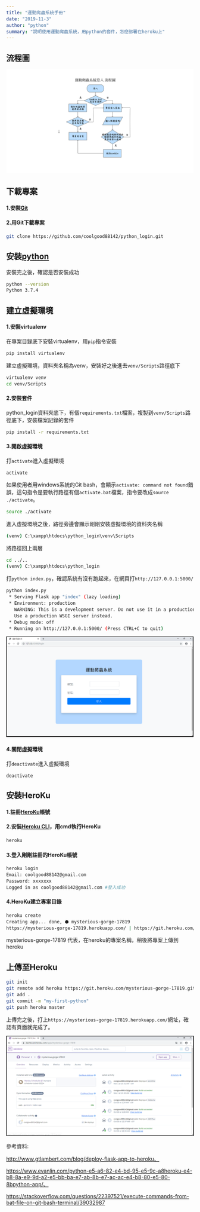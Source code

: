 ```yaml
---
title: "運動爬蟲系統手冊"
date: "2019-11-3"
author: "python"
summary: "說明使用運動爬蟲系統，用python的套件，怎麼部署在heroku上"
---
```


## 流程圖

![sport_process](https://raw.githubusercontent.com/coolgood88142/markdown_note/master/assets/images/sport_process.png)



## 下載專案

#### 1.安裝[Git](https://git-scm.com/downloads)

#### 2.用Git下載專案

```bash
git clone https://github.com/coolgood88142/python_login.git
```



## 安裝[python](https://www.python.org/downloads/)

安裝完之後，確認是否安裝成功

```bash
python --version
Python 3.7.4
```



## 建立虛擬環境

#### 1.安裝virtualenv

在專案目錄底下安裝virtualenv，用`pip`指令安裝

```bash
pip install virtualenv
```

建立虛擬環境，資料夾名稱為venv，安裝好之後進去`venv/Scripts`路徑底下

```bash
virtualenv venv
cd venv/Scripts
```



#### 2.安裝套件

python_login資料夾底下，有個`requirements.txt`檔案，複製到`venv/Scripts`路徑底下，安裝檔案記錄的套件

```bash
pip install -r requirements.txt
```



#### 3.開啟虛擬環境

打`activate`進入虛擬環境

```
activate
```

如果使用者用windows系統的Git bash，會顯示`activate: command not found`錯誤，這句指令是要執行路徑有個`activate.bat`檔案，指令要改成`source ./activate`。

```bash
source ./activate
```

進入虛擬環境之後，路徑旁邊會顯示剛剛安裝虛擬環境的資料夾名稱

```bash
(venv) C:\xampp\htdocs\python_login\venv\Scripts
```

將路徑回上兩層

```bash
cd ../..
(venv) C:\xampp\htdocs\python_login
```

打`python index.py`，確認系統有沒有跑起來，在網頁打`http://127.0.0.1:5000/`

```bash
python index.py
 * Serving Flask app "index" (lazy loading)
 * Environment: production
   WARNING: This is a development server. Do not use it in a production deployment.
   Use a production WSGI server instead.
 * Debug mode: off
 * Running on http://127.0.0.1:5000/ (Press CTRL+C to quit)
```

![sport](https://raw.githubusercontent.com/coolgood88142/markdown_note/master/assets/images/sport.PNG)



#### 4.關閉虛擬環境

打`deactivate`進入虛擬環境

```
deactivate
```



## 安裝HeroKu

#### 1.註冊[HeroKu](<https://id.heroku.com/login>)帳號

#### 2.安裝[Heroku CLI](https://devcenter.heroku.com/articles/heroku-cli#windows)，用cmd執行HeroKu

```bash
heroku
```



#### 3.登入剛剛註冊的HeroKu帳號

```bash
heroku login
Email: coolgood88142@gmail.com
Password: xxxxxxx
Logged in as coolgood88142@gmail.com #登入成功
```



#### 4.HeroKu建立專案目錄
```bash
heroku create
Creating app... done, ⬢ mysterious-gorge-17819
https://mysterious-gorge-17819.herokuapp.com/ | https://git.heroku.com/mysterious-gorge-17819.git
```

 mysterious-gorge-17819 代表，在heroku的專案名稱，稍後將專案上傳到heroku



## 上傳至Heroku

```bash
git init
git remote add heroku https://git.heroku.com/mysterious-gorge-17819.git
git add .
git commit -m "my-first-python"
git push heroku master
```

上傳完之後，打上`https://mysterious-gorge-17819.herokuapp.com/`網址，確認有頁面就完成了。

![sport_web](https://raw.githubusercontent.com/coolgood88142/markdown_note/master/assets/images/sport_web.PNG)



參考資料:

http://www.gtlambert.com/blog/deploy-flask-app-to-heroku、

https://www.evanlin.com/python-e5-a6-82-e4-bd-95-e5-9c-a8heroku-e4-b8-8a-e9-9d-a2-e5-bb-ba-e7-ab-8b-e7-ac-ac-e4-b8-80-e5-80-8bpython-app/、

https://stackoverflow.com/questions/22397521/execute-commands-from-bat-file-on-git-bash-terminal/39032987
